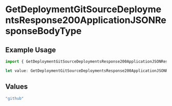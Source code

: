 # GetDeploymentGitSourceDeploymentsResponse200ApplicationJSONResponseBodyType

## Example Usage

```typescript
import { GetDeploymentGitSourceDeploymentsResponse200ApplicationJSONResponseBodyType } from "@vercel/sdk/models/operations";

let value: GetDeploymentGitSourceDeploymentsResponse200ApplicationJSONResponseBodyType = "github";
```

## Values

```typescript
"github"
```